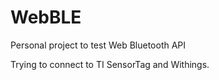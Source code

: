 # WebBLE
Personal project to test Web Bluetooth API

Trying to connect to TI SensorTag and Withings.
